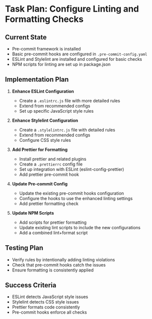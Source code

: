 # Task Plan: Configure Linting and Formatting Checks

## Current State

- Pre-commit framework is installed
- Basic pre-commit hooks are configured in `.pre-commit-config.yaml`
- ESLint and Stylelint are installed and configured for basic checks
- NPM scripts for linting are set up in package.json

## Implementation Plan

1. **Enhance ESLint Configuration**

   - Create a `.eslintrc.js` file with more detailed rules
   - Extend from recommended configs
   - Set up specific JavaScript style rules

2. **Enhance Stylelint Configuration**

   - Create a `.stylelintrc.js` file with detailed rules
   - Extend from recommended configs
   - Configure CSS style rules

3. **Add Prettier for Formatting**

   - Install prettier and related plugins
   - Create a `.prettierrc` config file
   - Set up integration with ESLint (eslint-config-prettier)
   - Add prettier pre-commit hook

4. **Update Pre-commit Config**

   - Update the existing pre-commit hooks configuration
   - Configure the hooks to use the enhanced linting settings
   - Add prettier formatting check

5. **Update NPM Scripts**
   - Add scripts for prettier formatting
   - Update existing lint scripts to include the new configurations
   - Add a combined lint+format script

## Testing Plan

- Verify rules by intentionally adding linting violations
- Check that pre-commit hooks catch the issues
- Ensure formatting is consistently applied

## Success Criteria

- ESLint detects JavaScript style issues
- Stylelint detects CSS style issues
- Prettier formats code consistently
- Pre-commit hooks enforce all checks
